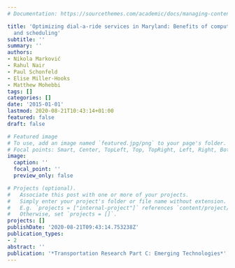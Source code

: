 ```yaml
---
# Documentation: https://sourcethemes.com/academic/docs/managing-content/

title: 'Optimizing dial-a-ride services in Maryland: Benefits of computerized routing
  and scheduling'
subtitle: ''
summary: ''
authors:
- Nikola Marković
- Rahul Nair
- Paul Schonfeld
- Elise Miller-Hooks
- Matthew Mohebbi
tags: []
categories: []
date: '2015-01-01'
lastmod: 2020-08-21T10:43:14+01:00
featured: false
draft: false

# Featured image
# To use, add an image named `featured.jpg/png` to your page's folder.
# Focal points: Smart, Center, TopLeft, Top, TopRight, Left, Right, BottomLeft, Bottom, BottomRight.
image:
  caption: ''
  focal_point: ''
  preview_only: false

# Projects (optional).
#   Associate this post with one or more of your projects.
#   Simply enter your project's folder or file name without extension.
#   E.g. `projects = ["internal-project"]` references `content/project/deep-learning/index.md`.
#   Otherwise, set `projects = []`.
projects: []
publishDate: '2020-08-21T09:43:14.753238Z'
publication_types:
- 2
abstract: ''
publication: '*Transportation Research Part C: Emerging Technologies*'
---
```

